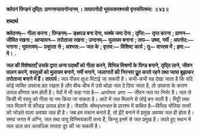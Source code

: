 **क्लेदनं पिण्डनं तृपि्त: प्राणनाप्यायनोन्दनम् ।** **तापापनोदो भूयस्त्वमश्भसो वृत्तयस्त्विमा: ॥ ४३॥** 

**शब्दार्थ** 

**क्लेदनम्—** **गीला करना** **; पिण्डनम्—** **ङ्क्षपड बना देना, थक्के जमा देना** **; तृप्ति:—** **तृप्त करना** **; प्राणन—** **जीवित रखना** **;** **आप्यायन—** **तरोताजा रखना** **; उन्दनम्—** **मुलायम बनाना** **; ताप—** **उष्मा, गर्मी** **; अपनोद:—** **भगाना** **; भूयस्त्वम्—** **प्रचुरता** **से** **; अश्भस:—** **जल के** **; वृत्तय:—** **विशिष्ट कार्य** **; तु—** **वास्तव में** **; इमा:—** **ये।** **.** 

**जल की विशेषताएँ उसके द्वारा अन्य पदार्थों को गीला करने, विभिन्न मिश्रणों के** **पिण्ड बनाने, तृपि्त लाने, जीवन पालन करने, वस्तुओं को मुलायम बनाने, गर्मी भगाने,** **जलागारों की निरन्तर पूॢत करते रहने तथा प्यास बुझाकर तरोताजा बनाने में हैं।** **तात्पर्य :** जल पीकर क्षुधा मिटाई जा सकती है। कभी-कभी यह देखा जाता है कि यदि कोई व्यक्ति उपवास व्रत रखता है और बीच-बीच में उसे थोड़ा जल दे दिया जाता है, तो उपवास के कारण उत्पन्न क्षीणता कम होती है। वेदों में भी कहा गया है— *आपोमय: प्राण:* — जीवन जल पर निर्भर है। जल से किसी भी वस्तु को गीला या नम किया जा सकता है। आटे में जल मिलाने से लोई बन जाती है। मिट्टी तथा जल मिलाने से कीचड़ उत्पन्न होता है। जैसाकि *श्रीमद्भागवत* के प्रारश्भ में कथित है—विभिन्न भौतिक तत्त्वों को जोडऩे वाला अवयव जल ही है। जब हम मकान बनाते हैं, तो ईंटें बनाने में प्रमुख अवयव जल ही होता है। समग्र जगत में अग्नि, जल तथा वायु विनिमयकारी तत्त्व हैं, किन्तु इनमें से जल प्रमुख है। तपते हुए स्थान में जल डाल कर अत्यधिक तप्तता दूर की जा सकती है।  